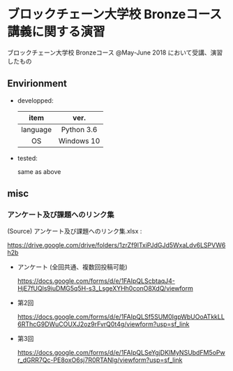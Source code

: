 # ブロックチェーン大学校 Bronzeコース講義に関する演習

ブロックチェーン大学校 Bronzeコース @May-June 2018 において受講、演習したもの

## Envirionment

- developped:

  |item |ver. |
  |:---:|:---:|
  |language|Python 3.6|
  | OS  | Windows 10 |

- tested:

  same as above

## misc

### アンケート及び課題へのリンク集

(Source) アンケート及び課題へのリンク集.xlsx :

<https://drive.google.com/drive/folders/1zrZf9lTxiPJdGJd5WxaLdv6LSPVW6h2b>

- アンケート (全回共通、複数回投稿可能)

  <https://docs.google.com/forms/d/e/1FAIpQLScbtaqJ4-HjE7fUQls9iuDMG5q5H-s3_LsgeXYHh0conO8XdQ/viewform>

- 第2回

  <https://docs.google.com/forms/d/e/1FAIpQLSf5SUM0IgpWbUOoATkkLL6RThcG9DWuCOUXJ2oz9rFvrQ0t4g/viewform?usp=sf_link>

- 第3回

  <https://docs.google.com/forms/d/e/1FAIpQLSeYgjDKlMyNSUbdFM5oPwr_dGRR7Qc-PE8oxO6sj7R0RTANlg/viewform?usp=sf_link>

